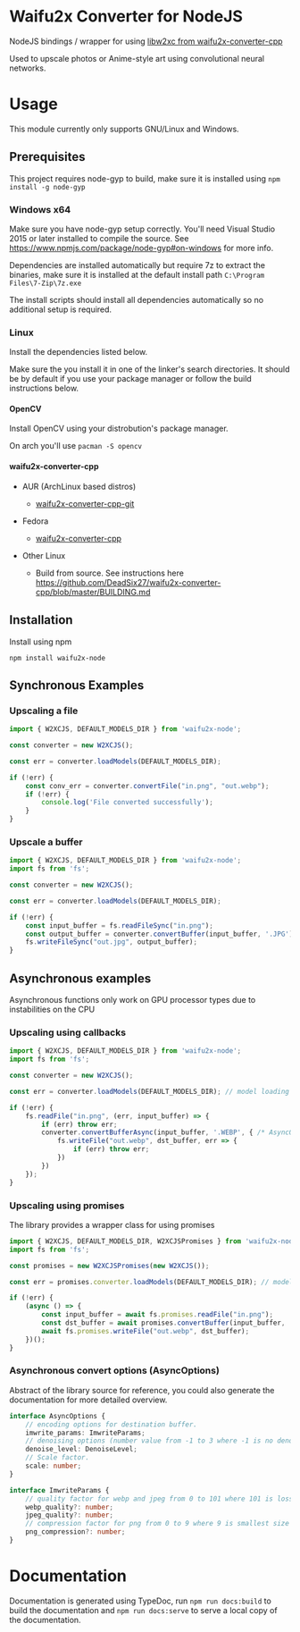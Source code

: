 # Waifu2x Converter for NodeJS

NodeJS bindings / wrapper for using [libw2xc from waifu2x-converter-cpp](https://github.com/DeadSix27/waifu2x-converter-cpp)

Used to upscale photos or Anime-style art using convolutional neural networks.

# Usage

This module currently only supports GNU/Linux and Windows.

## Prerequisites

This project requires node-gyp to build, make sure it is installed using ```npm install -g node-gyp```

### Windows x64

Make sure you have node-gyp setup correctly. You'll need Visual Studio 2015 or later installed to compile the source. See https://www.npmjs.com/package/node-gyp#on-windows for more info.

Dependencies are installed automatically but require 7z to extract the binaries, make sure it is installed at the default install path `C:\Program Files\7-Zip\7z.exe`

The install scripts should install all dependencies automatically so no additional setup is required.

### Linux

Install the dependencies listed below.

Make sure the you install it in one of the linker's search directories. It should be by default if you use your package manager or follow the build instructions below.

#### OpenCV

Install OpenCV using your distrobution's package manager.

On arch you'll use ```pacman -S opencv```

#### waifu2x-converter-cpp

- AUR (ArchLinux based distros)
    - [waifu2x-converter-cpp-git](https://aur.archlinux.org/packages/waifu2x-converter-cpp-git/)

- Fedora
    - [waifu2x-converter-cpp](https://apps.fedoraproject.org/packages/waifu2x-converter-cpp)

- Other Linux
    - Build from source. See instructions here https://github.com/DeadSix27/waifu2x-converter-cpp/blob/master/BUILDING.md

## Installation

Install using npm
```
npm install waifu2x-node
```

## Synchronous Examples

### Upscaling a file

```typescript
import { W2XCJS, DEFAULT_MODELS_DIR } from 'waifu2x-node';

const converter = new W2XCJS();

const err = converter.loadModels(DEFAULT_MODELS_DIR);

if (!err) {
    const conv_err = converter.convertFile("in.png", "out.webp");
    if (!err) {
        console.log('File converted successfully');
    }
}
```

### Upscale a buffer

```typescript
import { W2XCJS, DEFAULT_MODELS_DIR } from 'waifu2x-node';
import fs from 'fs';

const converter = new W2XCJS();

const err = converter.loadModels(DEFAULT_MODELS_DIR);

if (!err) {
    const input_buffer = fs.readFileSync("in.png");
    const output_buffer = converter.convertBuffer(input_buffer, '.JPG'); // second parameter is the file extension to encode to.
    fs.writeFileSync("out.jpg", output_buffer);
}
```

## Asynchronous examples

Asynchronous functions only work on GPU processor types due to instabilities on the CPU

### Upscaling using callbacks

```typescript
import { W2XCJS, DEFAULT_MODELS_DIR } from 'waifu2x-node';
import fs from 'fs';

const converter = new W2XCJS();

const err = converter.loadModels(DEFAULT_MODELS_DIR); // model loading is synchronous

if (!err) {
    fs.readFile("in.png", (err, input_buffer) => {
        if (err) throw err;
        converter.convertBufferAsync(input_buffer, '.WEBP', { /* AsyncOptions */ }, dst_buffer => {
            fs.writeFile("out.webp", dst_buffer, err => {
                if (err) throw err;
            })
        })
    });
}
```

### Upscaling using promises

The library provides a wrapper class for using promises

```typescript
import { W2XCJS, DEFAULT_MODELS_DIR, W2XCJSPromises } from 'waifu2x-node';
import fs from 'fs';

const promises = new W2XCJSPromises(new W2XCJS());

const err = promises.converter.loadModels(DEFAULT_MODELS_DIR); // model loading is synchronous

if (!err) {
    (async () => {
        const input_buffer = await fs.promises.readFile("in.png");
        const dst_buffer = await promises.convertBuffer(input_buffer, '.WEBP', { /* AsyncOptions */ });
        await fs.promises.writeFile("out.webp", dst_buffer);
    })();
}
```

### Asynchronous convert options (AsyncOptions)

Abstract of the library source for reference, you could also generate the documentation for more detailed overview.

```typescript
interface AsyncOptions {
    // encoding options for destination buffer.
    imwrite_params: ImwriteParams;
    // denoising options (number value from -1 to 3 where -1 is no denoising)
    denoise_level: DenoiseLevel;
    // Scale factor.
    scale: number;
}
```

```typescript
interface ImwriteParams {
    // quality factor for webp and jpeg from 0 to 101 where 101 is lossless.
    webp_quality?: number;
    jpeg_quality?: number;
    // compression factor for png from 0 to 9 where 9 is smallest size and longest time.
    png_compression?: number;
}
```

# Documentation

Documentation is generated using TypeDoc, run `npm run docs:build` to build the documentation and `npm run docs:serve` to serve a local copy of the documentation.